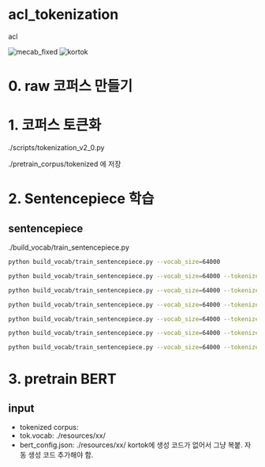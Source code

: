 # acl_tokenization
acl

![mecab_fixed](https://github.com/taeheejeon22/konlpy-mecab-fixed)
![kortok](https://github.com/kakaobrain/kortok)


# 0. raw 코퍼스 만들기

# 1. 코퍼스 토큰화
./scripts/tokenization_v2_0.py

./pretrain_corpus/tokenized 에 저장


# 2. Sentencepiece 학습

[comment]: <> (## mecab 토큰화)

[comment]: <> (./build_vocab/build_mecab_vocab_our.py &#40;자동화 위해 코드 수정 필요&#41;)

[comment]: <> (```bash)

[comment]: <> (python build_vocab/build_mecab_vocab_our.py --vocab_size=64000)

[comment]: <> (```)


## sentencepiece
./build_vocab/train_sentencepiece.py
```bash
python build_vocab/train_sentencepiece.py --vocab_size=64000

python build_vocab/train_sentencepiece.py --vocab_size=64000 --tokenizer_type="mecab_orig" --composition_type="composed"

python build_vocab/train_sentencepiece.py --vocab_size=64000 --tokenizer_type="mecab_orig" --composition_type="decomposed_pure"

python build_vocab/train_sentencepiece.py --vocab_size=64000 --tokenizer_type="mecab_orig" --composition_type="decomposed_morphological"

python build_vocab/train_sentencepiece.py --vocab_size=64000 --tokenizer_type="mecab_fixed" --composition_type="composed"

python build_vocab/train_sentencepiece.py --vocab_size=64000 --tokenizer_type="mecab_fixed" --composition_type="decomposed_pure"

python build_vocab/train_sentencepiece.py --vocab_size=64000 --tokenizer_type="mecab_fixed" --composition_type="decomposed_morphological"

```


# 3. pretrain BERT
## input 
- tokenized corpus:
- tok.vocab: ./resources/xx/
- bert_config.json: ./resources/xx/
   kortok에 생성 코드가 없어서 그냥 복붙. 자동 생성 코드 추가해야 함.